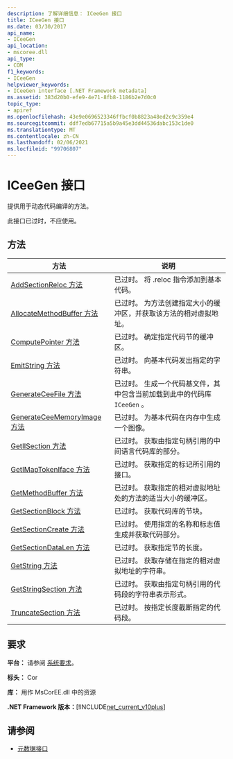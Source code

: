 ```yaml
---
description: 了解详细信息： ICeeGen 接口
title: ICeeGen 接口
ms.date: 03/30/2017
api_name:
- ICeeGen
api_location:
- mscoree.dll
api_type:
- COM
f1_keywords:
- ICeeGen
helpviewer_keywords:
- ICeeGen interface [.NET Framework metadata]
ms.assetid: 383d20b0-efe9-4e71-8fb8-1186b2e7d0c0
topic_type:
- apiref
ms.openlocfilehash: 43e9e0696523346ffbcf0b8823a48ed2c9c359e4
ms.sourcegitcommit: ddf7edb67715a5b9a45e3dd44536dabc153c1de0
ms.translationtype: MT
ms.contentlocale: zh-CN
ms.lasthandoff: 02/06/2021
ms.locfileid: "99706807"
---
```

# <a name="iceegen-interface"></a>ICeeGen 接口

提供用于动态代码编译的方法。  
  
 此接口已过时，不应使用。  
  
## <a name="methods"></a>方法  
  
|方法|说明|  
|------------|-----------------|  
|[AddSectionReloc 方法](iceegen-addsectionreloc-method.md)|已过时。 将 .reloc 指令添加到基本代码。|  
|[AllocateMethodBuffer 方法](iceegen-allocatemethodbuffer-method.md)|已过时。 为方法创建指定大小的缓冲区，并获取该方法的相对虚拟地址。|  
|[ComputePointer 方法](iceegen-computepointer-method.md)|已过时。 确定指定代码节的缓冲区。|  
|[EmitString 方法](iceegen-emitstring-method.md)|已过时。 向基本代码发出指定的字符串。|  
|[GenerateCeeFile 方法](iceegen-generateceefile-method.md)|已过时。 生成一个代码基文件，其中包含当前加载到此中的代码库 `ICeeGen` 。|  
|[GenerateCeeMemoryImage 方法](iceegen-generateceememoryimage-method.md)|已过时。 为基本代码在内存中生成一个图像。|  
|[GetIlSection 方法](iceegen-getilsection-method.md)|已过时。 获取由指定句柄引用的中间语言代码库的部分。|  
|[GetIMapTokenIface 方法](iceegen-getimaptokeniface-method.md)|已过时。 获取指定的标记所引用的接口。|  
|[GetMethodBuffer 方法](iceegen-getmethodbuffer-method.md)|已过时。 获取指定的相对虚拟地址处的方法的适当大小的缓冲区。|  
|[GetSectionBlock 方法](iceegen-getsectionblock-method.md)|已过时。 获取代码库的节块。|  
|[GetSectionCreate 方法](iceegen-getsectioncreate-method.md)|已过时。 使用指定的名称和标志值生成并获取代码部分。|  
|[GetSectionDataLen 方法](iceegen-getsectiondatalen-method.md)|已过时。 获取指定节的长度。|  
|[GetString 方法](iceegen-getstring-method.md)|已过时。 获取存储在指定的相对虚拟地址的字符串。|  
|[GetStringSection 方法](iceegen-getstringsection-method.md)|已过时。 获取由指定句柄引用的代码段的字符串表示形式。|  
|[TruncateSection 方法](iceegen-truncatesection-method.md)|已过时。 按指定长度截断指定的代码段。|  
  
## <a name="requirements"></a>要求  

 **平台：** 请参阅 [系统要求](../../get-started/system-requirements.md)。  
  
 **标头：** Cor  
  
 **库：** 用作 MsCorEE.dll 中的资源  
  
 **.NET Framework 版本：**[!INCLUDE[net_current_v10plus](../../../../includes/net-current-v10plus-md.md)]  
  
## <a name="see-also"></a>请参阅

- [元数据接口](metadata-interfaces.md)
